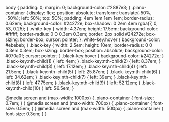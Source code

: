 body {
  padding: 0;
  margin: 0;
  background-color: #2887e3;
}
.piano-container {
  display: flex;
  position: absolute;
  transform: translate(-50%, -50%);
  left: 50%;
  top: 50%;
  padding: 4em 1em 1em 1em;
  border-radius: 0.62em;
  background-color: #24272e;
  box-shadow: 0 2em 4em rgba(7, 0, 53, 0.25);
}
.white-key {
  width: 4.37em;
  height: 17.5em;
  background-color: #ffffff;
  border-radius: 0 0 0.3em 0.3em;
  border: 2px solid #24272e;
  box-sizing: border-box;
  cursor: pointer;
}
.white-key:hover {
  background-color: #ebebeb;
}
.black-key {
  width: 2.5em;
  height: 10em;
  border-radius: 0 0 0.3em 0.3em;
  box-sizing: border-box;
  position: absolute;
  background-color: #070a0f;
  cursor: pointer;
}
.black-key:hover {
  background-color: #24272e;
}
.black-key:nth-child(1) {
  left: 4em;
}
.black-key:nth-child(2) {
  left: 8.37em;
}
.black-key:nth-child(3) {
  left: 17.12em;
}
.black-key:nth-child(4) {
  left: 21.5em;
}
.black-key:nth-child(5) {
  left: 25.87em;
}
.black-key:nth-child(6) {
  left: 34.62em;
}
.black-key:nth-child(7) {
  left: 39em;
}
.black-key:nth-child(8) {
  left: 47.75em;
}
.black-key:nth-child(9) {
  left: 52.12em;
}
.black-key:nth-child(10) {
  left: 56.5em;
}

@media screen and (max-width: 1000px) {
  .piano-container {
    font-size: 0.7em;
  }
}
@media screen and (max-width: 700px) {
  .piano-container {
    font-size: 0.5em;
  }
}
@media screen and (max-width: 500px) {
  .piano-container {
    font-size: 0.3em;
  }
}

